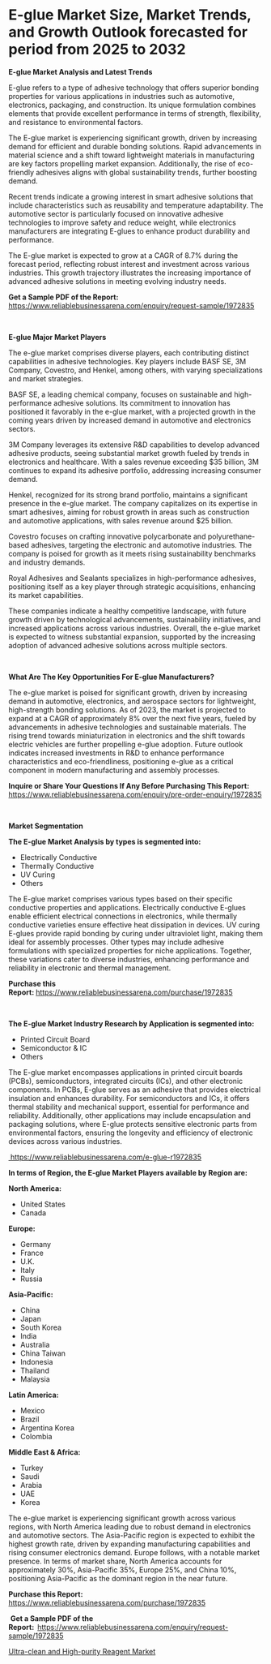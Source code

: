 <p><h1>E-glue Market Size, Market Trends, and Growth Outlook forecasted for period from 2025 to 2032</h1></p><p><strong>E-glue Market Analysis and Latest Trends</strong></p>
<p><p>E-glue refers to a type of adhesive technology that offers superior bonding properties for various applications in industries such as automotive, electronics, packaging, and construction. Its unique formulation combines elements that provide excellent performance in terms of strength, flexibility, and resistance to environmental factors. </p><p>The E-glue market is experiencing significant growth, driven by increasing demand for efficient and durable bonding solutions. Rapid advancements in material science and a shift toward lightweight materials in manufacturing are key factors propelling market expansion. Additionally, the rise of eco-friendly adhesives aligns with global sustainability trends, further boosting demand.</p><p>Recent trends indicate a growing interest in smart adhesive solutions that include characteristics such as reusability and temperature adaptability. The automotive sector is particularly focused on innovative adhesive technologies to improve safety and reduce weight, while electronics manufacturers are integrating E-glues to enhance product durability and performance.</p><p>The E-glue market is expected to grow at a CAGR of 8.7% during the forecast period, reflecting robust interest and investment across various industries. This growth trajectory illustrates the increasing importance of advanced adhesive solutions in meeting evolving industry needs.</p></p>
<p><strong>Get a Sample PDF of the Report:&nbsp;</strong> <a href="https://www.reliablebusinessarena.com/enquiry/request-sample/1972835?utm_campaign=2113&utm_medium=2&utm_source=Github&utm_content=ia&utm_term=04022025&utm_id=e-glue">https://www.reliablebusinessarena.com/enquiry/request-sample/1972835</a></p>
<p>&nbsp;</p>
<p><strong>E-glue Major Market Players</strong></p>
<p><p>The e-glue market comprises diverse players, each contributing distinct capabilities in adhesive technologies. Key players include BASF SE, 3M Company, Covestro, and Henkel, among others, with varying specializations and market strategies.</p><p>BASF SE, a leading chemical company, focuses on sustainable and high-performance adhesive solutions. Its commitment to innovation has positioned it favorably in the e-glue market, with a projected growth in the coming years driven by increased demand in automotive and electronics sectors.</p><p>3M Company leverages its extensive R&D capabilities to develop advanced adhesive products, seeing substantial market growth fueled by trends in electronics and healthcare. With a sales revenue exceeding $35 billion, 3M continues to expand its adhesive portfolio, addressing increasing consumer demand.</p><p>Henkel, recognized for its strong brand portfolio, maintains a significant presence in the e-glue market. The company capitalizes on its expertise in smart adhesives, aiming for robust growth in areas such as construction and automotive applications, with sales revenue around $25 billion.</p><p>Covestro focuses on crafting innovative polycarbonate and polyurethane-based adhesives, targeting the electronic and automotive industries. The company is poised for growth as it meets rising sustainability benchmarks and industry demands.</p><p>Royal Adhesives and Sealants specializes in high-performance adhesives, positioning itself as a key player through strategic acquisitions, enhancing its market capabilities.</p><p>These companies indicate a healthy competitive landscape, with future growth driven by technological advancements, sustainability initiatives, and increased applications across various industries. Overall, the e-glue market is expected to witness substantial expansion, supported by the increasing adoption of advanced adhesive solutions across multiple sectors.</p></p>
<p>&nbsp;</p>
<p><strong>What Are The Key Opportunities For E-glue Manufacturers?</strong></p>
<p><p>The e-glue market is poised for significant growth, driven by increasing demand in automotive, electronics, and aerospace sectors for lightweight, high-strength bonding solutions. As of 2023, the market is projected to expand at a CAGR of approximately 8% over the next five years, fueled by advancements in adhesive technologies and sustainable materials. The rising trend towards miniaturization in electronics and the shift towards electric vehicles are further propelling e-glue adoption. Future outlook indicates increased investments in R&D to enhance performance characteristics and eco-friendliness, positioning e-glue as a critical component in modern manufacturing and assembly processes.</p></p>
<p><strong>Inquire or Share Your Questions If Any Before Purchasing This Report:</strong> <a href="https://www.reliablebusinessarena.com/enquiry/pre-order-enquiry/1972835?utm_campaign=2113&utm_medium=2&utm_source=Github&utm_content=ia&utm_term=04022025&utm_id=e-glue">https://www.reliablebusinessarena.com/enquiry/pre-order-enquiry/1972835</a></p>
<p>&nbsp;</p>
<p><strong>Market Segmentation</strong></p>
<p><strong>The E-glue Market Analysis by types is segmented into:</strong></p>
<p><ul><li>Electrically Conductive</li><li>Thermally Conductive</li><li>UV Curing</li><li>Others</li></ul></p>
<p><p>The E-glue market comprises various types based on their specific conductive properties and applications. Electrically conductive E-glues enable efficient electrical connections in electronics, while thermally conductive varieties ensure effective heat dissipation in devices. UV curing E-glues provide rapid bonding by curing under ultraviolet light, making them ideal for assembly processes. Other types may include adhesive formulations with specialized properties for niche applications. Together, these variations cater to diverse industries, enhancing performance and reliability in electronic and thermal management.</p></p>
<p><strong>Purchase this Report:&nbsp;</strong><a href="https://www.reliablebusinessarena.com/purchase/1972835?utm_campaign=2113&utm_medium=2&utm_source=Github&utm_content=ia&utm_term=04022025&utm_id=e-glue">https://www.reliablebusinessarena.com/purchase/1972835</a></p>
<p>&nbsp;</p>
<p><strong>The E-glue Market Industry Research by Application is segmented into:</strong></p>
<p><ul><li>Printed Circuit Board</li><li>Semiconductor & IC</li><li>Others</li></ul></p>
<p><p>The E-glue market encompasses applications in printed circuit boards (PCBs), semiconductors, integrated circuits (ICs), and other electronic components. In PCBs, E-glue serves as an adhesive that provides electrical insulation and enhances durability. For semiconductors and ICs, it offers thermal stability and mechanical support, essential for performance and reliability. Additionally, other applications may include encapsulation and packaging solutions, where E-glue protects sensitive electronic parts from environmental factors, ensuring the longevity and efficiency of electronic devices across various industries.</p></p>
<p><a href="https://www.reliablebusinessarena.com/e-glue-r1972835?utm_campaign=2113&utm_medium=2&utm_source=Github&utm_content=ia&utm_term=04022025&utm_id=e-glue">&nbsp;https://www.reliablebusinessarena.com/e-glue-r1972835</a></p>
<p><strong>In terms of Region, the E-glue Market Players available by Region are:</strong></p>
<p>
    <p> <strong> North America: </strong>
        <ul>
            <li>United States</li>
            <li>Canada</li>
        </ul>
        </p> 
    <p> <strong> Europe: </strong>
        <ul>
            <li>Germany</li>
            <li>France</li>
            <li>U.K.</li>
            <li>Italy</li>
            <li>Russia</li>
        </ul>
        </p> 
    <p> <strong> Asia-Pacific: </strong>
        <ul>
            <li>China</li>
            <li>Japan</li>
            <li>South Korea</li>
            <li>India</li>
            <li>Australia</li>
            <li>China Taiwan</li>
            <li>Indonesia</li>
            <li>Thailand</li>
            <li>Malaysia</li>
        </ul>
        </p> 
    <p> <strong> Latin America: </strong>
        <ul>
            <li>Mexico</li>
            <li>Brazil</li>
            <li>Argentina Korea</li>
            <li>Colombia</li>
        </ul>
        </p> 
    <p> <strong> Middle East & Africa: </strong>
        <ul>
            <li>Turkey</li>
            <li>Saudi</li>
            <li>Arabia</li>
            <li>UAE</li>
            <li>Korea</li>
        </ul>
    </p>
    </p>
<p><p>The e-glue market is experiencing significant growth across various regions, with North America leading due to robust demand in electronics and automotive sectors. The Asia-Pacific region is expected to exhibit the highest growth rate, driven by expanding manufacturing capabilities and rising consumer electronics demand. Europe follows, with a notable market presence. In terms of market share, North America accounts for approximately 30%, Asia-Pacific 35%, Europe 25%, and China 10%, positioning Asia-Pacific as the dominant region in the near future.</p></p>
<p><strong>Purchase this Report: </strong><a href="https://www.reliablebusinessarena.com/purchase/1972835?utm_campaign=2113&utm_medium=2&utm_source=Github&utm_content=ia&utm_term=04022025&utm_id=e-glue">https://www.reliablebusinessarena.com/purchase/1972835</a></p>
<p>&nbsp;<strong>Get a Sample PDF of the Report:&nbsp;&nbsp;</strong><a href="https://www.reliablebusinessarena.com/enquiry/request-sample/1972835?utm_campaign=2113&utm_medium=2&utm_source=Github&utm_content=ia&utm_term=04022025&utm_id=e-glue">https://www.reliablebusinessarena.com/enquiry/request-sample/1972835</a></p>
<p><strong></strong></p>
<p><p><a href="https://github.com/mharielmesa/Market-Research-Report-List-5/blob/main/ultra-clean-and-high-purity-reagent-market.md?utm_campaign=2113&utm_medium=2&utm_source=Github&utm_content=ia&utm_term=04022025&utm_id=e-glue">Ultra-clean and High-purity Reagent Market</a></p></p>